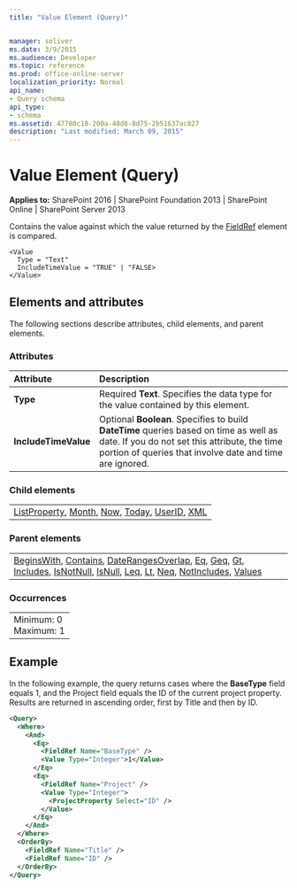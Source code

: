 ```yaml
---
title: "Value Element (Query)"


manager: soliver
ms.date: 3/9/2015
ms.audience: Developer
ms.topic: reference
ms.prod: office-online-server
localization_priority: Normal
api_name:
- Query schema
api_type:
- schema
ms.assetid: 47780c18-200a-40d8-8d75-2b51637ac827
description: "Last modified: March 09, 2015"
---
```


# Value Element (Query)

 
  
 **Applies to:** SharePoint 2016 | SharePoint Foundation 2013 | SharePoint Online | SharePoint Server 2013
  
Contains the value against which the value returned by the [FieldRef](fieldref-element-query.md) element is compared. 
  
```
<Value
  Type = "Text"
  IncludeTimeValue = "TRUE" | "FALSE>
</Value>
```

## Elements and attributes

The following sections describe attributes, child elements, and parent elements.

### Attributes

|**Attribute**|**Description**|
|:-----|:-----|
|**Type** <br/> |Required **Text**. Specifies the data type for the value contained by this element.  <br/> |
|**IncludeTimeValue** <br/> |Optional **Boolean**. Specifies to build **DateTime** queries based on time as well as date. If you do not set this attribute, the time portion of queries that involve date and time are ignored.  <br/> |
   
### Child elements

||
|:-----|
|[ListProperty](listproperty-element-query.md), [Month](month-element-query.md), [Now](now-element-query.md), [Today](today-element-query.md), [UserID](userid-element-query.md), [XML](xml-element.md)|
   
### Parent elements

||
|:-----|
|[BeginsWith](beginswith-element-query.md), [Contains](contains-element-query.md), [DateRangesOverlap](daterangesoverlap-element-query.md), [Eq](eq-element-query.md), [Geq](geq-element-query.md), [Gt](gt-element-query.md), [Includes](includes-element-query.md), [IsNotNull](isnotnull-element-query.md), [IsNull](isnull-element-query.md), [Leq](leq-element-query.md), [Lt](lt-element-query.md), [Neq](neq-element-query.md), [NotIncludes](notincludes-element-query.md), [Values](values-element-query.md)|
   
### Occurrences

||
|:-----|
|Minimum: 0  <br/> Maximum: 1  <br/> |
   
## Example

In the following example, the query returns cases where the **BaseType** field equals 1, and the Project field equals the ID of the current project property. Results are returned in ascending order, first by Title and then by ID. 
  
```XML
<Query>
  <Where>
    <And>
      <Eq>
        <FieldRef Name="BaseType" />
        <Value Type="Integer">1</Value>
      </Eq>
      <Eq>
        <FieldRef Name="Project" />
        <Value Type="Integer">
          <ProjectProperty Select="ID" />
        </Value>
      </Eq>
    </And>
  </Where>
  <OrderBy>
    <FieldRef Name="Title" />
    <FieldRef Name="ID" />
  </OrderBy>
</Query>
```


